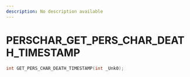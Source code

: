 ```yaml
---
description: No description available 
---
```


# PERSCHAR\_GET_PERS_CHAR_DEATH_TIMESTAMP

```cpp
int GET_PERS_CHAR_DEATH_TIMESTAMP(int _Unk0);
```